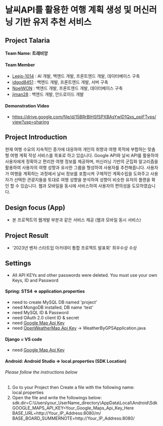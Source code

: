 # 날씨API를 활용한 여행 계획 생성 및 머신러닝 기반 유저 추천 서비스

## Project Talaria
#### Team Name:  트래비앙
#### Team Member
- [Leejs-1014](https://github.com/Leejs-1014) : AI 개발, 백엔드 개발, 프론트엔드 개발, 데이터베이스 구축
- [idgod8451](https://github.com/idgod8451) : 백엔드 개발, 프론트엔드 개발, 서버 구축
- [NoelWON](https://github.com/NoelWON) : 백엔드 개발, 프론트엔드 개발, 데이터베이스 구축
- [jiman28](https://github.com/jiman28) : 백엔드 개발, 안드로이드 개발
#### Demonstration Video
- https://drive.google.com/file/d/15BRrBIHSfSPXBAsYwlD1Qxs_opiFTvps/view?usp=sharing


## Project Introduction
현재 여행 수요의 지속적인 증가에 대응하여 개인의 취향과 여행 목적에 부합하는 맞춤형 여행 계획 작성 서비스를 목표로 하고 있습니다. Google API와 날씨 API를 활용하여 사용자에게 정확하고 편리한 여행 정보를 제공하며, 머신러닝 기반의 군집화 알고리즘을 활용하여 사용자의 여행 성향과 유사한 그룹을 형성하여 사용자를 추천해줍니다.
사용자가 여행을 계획하는 과정에서 날씨 정보를 포함시켜 구체적인 계획수립을 도와주고 사용자가 선택한 관광지들을 토대로 여행 성향을 분석하여 성향이 비슷한 유저의 플랜을 확인 할 수 있습니다.
웹과 모바일을 동시에 서비스하여 사용자의 편의성을 도모하였습니다.


## Design focus (App)
- 본 프로젝트의 웹개발 부분과 같은 서비스 제공 (웹과 모바일 동시 서비스)


## Project Result
- '2023년 벤처·스타트업 아카데미 통합 프로젝트 발표회' 최우수상 수상


## Settings
- All API KEYs and other passwords were deleted. You must use your own Keys, ID and Password

#### Spring: STS4 => application.properties
- need to create MySQL DB named 'project'
- need MongoDB installed, DB name 'test'
- need MySQL ID & Password
- need OAuth 2.0 client ID & secret
- need [Google Map Api Key](https://mapsplatform.google.com/)
- need [OpenWeatherMap Api Key](https://openweathermap.org/api) -> WeatherByGPSApplication.java

#### Django = VS code
- need [Google Map Api Key](https://mapsplatform.google.com/)

#### Android: Android Studio => local.properties (SDK Location)
###### Please follow the instructions below
1. Go to your Project then Create a file with the following name: local.properties
2. Open the file and write the followings below:
   sdk.dir=C\:\\Users\\your_UserName_directory\\AppData\\Local\\Android\\Sdk
   GOOGLE_MAPS_API_KEY=Your_Google_Maps_Api_Key_Here
   BASE_URL=http://Your_IP_Address:8080/m/
   BASE_BOARD_SUMMERNOTE=http://Your_IP_Address:8080/
